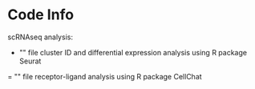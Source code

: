 # Code Info

scRNAseq analysis: 
- "" file  cluster ID and differential expression analysis using R package Seurat

= "" file receptor-ligand analysis using R package CellChat
